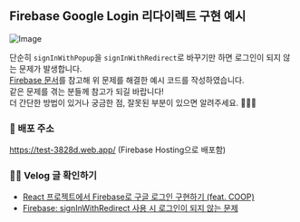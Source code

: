 ## Firebase Google Login 리다이렉트 구현 예시

![Image](https://github.com/user-attachments/assets/b2b9d042-ba46-41b4-85a8-bae06af19bfd)

단순히 `signInWithPopup`을 `signInWithRedirect`로 바꾸기만 하면 로그인이 되지 않는 문제가 발생합니다.<br>
[Firebase 문서](https://firebase.google.com/docs/auth/web/redirect-best-practices?hl=ko)를 참고해 위 문제를 해결한 예시 코드를 작성하였습니다.<br>
같은 문제를 겪는 분들께 참고가 되길 바랍니다!<br>
더 간단한 방법이 있거나 궁금한 점, 잘못된 부분이 있으면 알려주세요. 👀🙌🏻

### 🔗 배포 주소

https://test-3828d.web.app/ (Firebase Hosting으로 배포함)

### ✍🏻 Velog 글 확인하기

- [React 프로젝트에서 Firebase로 구글 로그인 구현하기 (feat. COOP)](https://velog.io/@ddalgigondu/Firebase%EB%A1%9C-%EA%B5%AC%EA%B8%80-%EB%A1%9C%EA%B7%B8%EC%9D%B8-%EA%B5%AC%ED%98%84%ED%95%98%EA%B8%B0-feat.-COOP)
- [Firebase: signInWithRedirect 사용 시 로그인이 되지 않는 문제](https://velog.io/@ddalgigondu/Firebase-signInWithRedirect-%EC%82%AC%EC%9A%A9-%EC%8B%9C-%EB%A1%9C%EA%B7%B8%EC%9D%B8%EC%9D%B4-%EB%90%98%EC%A7%80-%EC%95%8A%EB%8A%94-%EB%AC%B8%EC%A0%9C)

